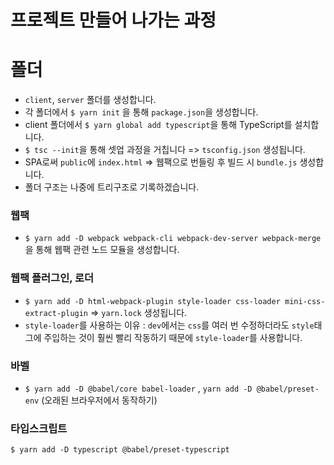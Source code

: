 # 프로젝트 만들어 나가는 과정


# 폴더

- `client`, `server` 폴더를 생성합니다.
- 각 폴더에서 `$ yarn init` 을 통해 `package.json`을 생성합니다.
- client 폴더에서 `$ yarn global add typescript`을 통해 TypeScript를 설치합니다.
- `$ tsc --init`을 통해 셋업 과정을 거칩니다 => `tsconfig.json` 생성됩니다.
-  SPA로써 `public`에 `index.html` => 웹팩으로 번들링 후 빌드 시 `bundle.js` 생성합니다.
-  폴더 구조는 나중에 트리구조로 기록하겠습니다.


### 웹팩 
- `$ yarn add -D webpack webpack-cli webpack-dev-server webpack-merge`을 통해 웹팩 관련 노드 모듈을 생성합니다.
### 웹팩 플러그인, 로더 
- `$ yarn add -D html-webpack-plugin style-loader css-loader mini-css-extract-plugin` => `yarn.lock` 생성됩니다.
- `style-loader`를 사용하는 이유 : `dev`에서는 `css`를 여러 번 수정하더라도 `style`태그에 주입하는 것이 훨씬 빨리 작동하기 때문에 `style-loader`를 사용합니다.
### 바벨
- `$ yarn add -D @babel/core babel-loader` , `yarn add -D @babel/preset-env` (오래된 브라우저에서 동작하기)
### 타입스크립트
`$ yarn add -D typescript @babel/preset-typescript`
